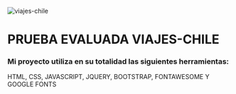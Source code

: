 ![viajes-chile](https://raw.githubusercontent.com/tripleG-Master/viajes-chile/main/favicon.ico)

# PRUEBA EVALUADA VIAJES-CHILE

### Mi proyecto utiliza en su totalidad las siguientes herramientas:
HTML, CSS, JAVASCRIPT, JQUERY, BOOTSTRAP, FONTAWESOME Y GOOGLE FONTS